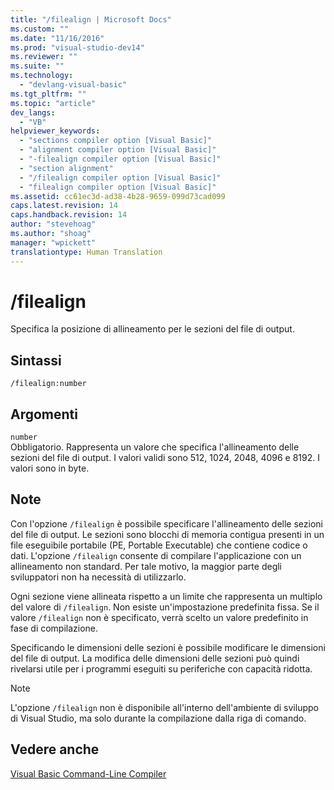 ```yaml
---
title: "/filealign | Microsoft Docs"
ms.custom: ""
ms.date: "11/16/2016"
ms.prod: "visual-studio-dev14"
ms.reviewer: ""
ms.suite: ""
ms.technology: 
  - "devlang-visual-basic"
ms.tgt_pltfrm: ""
ms.topic: "article"
dev_langs: 
  - "VB"
helpviewer_keywords: 
  - "sections compiler option [Visual Basic]"
  - "alignment compiler option [Visual Basic]"
  - "-filealign compiler option [Visual Basic]"
  - "section alignment"
  - "/filealign compiler option [Visual Basic]"
  - "filealign compiler option [Visual Basic]"
ms.assetid: cc61ec3d-ad38-4b28-9659-099d73cad099
caps.latest.revision: 14
caps.handback.revision: 14
author: "stevehoag"
ms.author: "shoag"
manager: "wpickett"
translationtype: Human Translation
---
```

# /filealign
Specifica la posizione di allineamento per le sezioni del file di output.  
  
## Sintassi  
  
```  
/filealign:number  
```  
  
## Argomenti  
 `number`  
 Obbligatorio.  Rappresenta un valore che specifica l'allineamento delle sezioni del file di output.  I valori validi sono 512, 1024, 2048, 4096 e 8192.  I valori sono in byte.  
  
## Note  
 Con l'opzione `/filealign` è possibile specificare l'allineamento delle sezioni del file di output.  Le sezioni sono blocchi di memoria contigua presenti in un file eseguibile portabile \(PE, Portable Executable\) che contiene codice o dati.  L'opzione `/filealign` consente di compilare l'applicazione con un allineamento non standard. Per tale motivo, la maggior parte degli sviluppatori non ha necessità di utilizzarlo.  
  
 Ogni sezione viene allineata rispetto a un limite che rappresenta un multiplo del valore di `/filealign`.  Non esiste un'impostazione predefinita fissa.  Se il valore `/filealign` non è specificato, verrà scelto un valore predefinito in fase di compilazione.  
  
 Specificando le dimensioni delle sezioni è possibile modificare le dimensioni del file di output.  La modifica delle dimensioni delle sezioni può quindi rivelarsi utile per i programmi eseguiti su periferiche con capacità ridotta.  
  
> [!NOTE]
>  L'opzione `/filealign` non è disponibile all'interno dell'ambiente di sviluppo di Visual Studio, ma solo durante la compilazione dalla riga di comando.  
  
## Vedere anche  
 [Visual Basic Command\-Line Compiler](../../../visual-basic/reference/command-line-compiler/index.md)